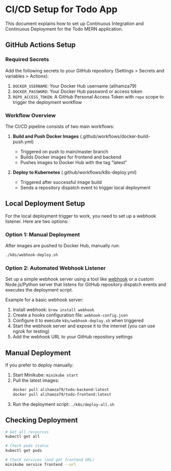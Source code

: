 # CI/CD Setup for Todo App

This document explains how to set up Continuous Integration and Continuous Deployment for the Todo MERN application.

## GitHub Actions Setup

### Required Secrets

Add the following secrets to your GitHub repository (Settings > Secrets and variables > Actions):

1. `DOCKER_USERNAME`: Your Docker Hub username (alihamza79)
2. `DOCKER_PASSWORD`: Your Docker Hub password or access token
3. `REPO_ACCESS_TOKEN`: A GitHub Personal Access Token with `repo` scope to trigger the deployment workflow

### Workflow Overview

The CI/CD pipeline consists of two main workflows:

1. **Build and Push Docker Images** (.github/workflows/docker-build-push.yml)
   - Triggered on push to main/master branch
   - Builds Docker images for frontend and backend
   - Pushes images to Docker Hub with the tag "latest"

2. **Deploy to Kubernetes** (.github/workflows/k8s-deploy.yml)
   - Triggered after successful image build
   - Sends a repository dispatch event to trigger local deployment

## Local Deployment Setup

For the local deployment trigger to work, you need to set up a webhook listener. Here are two options:

### Option 1: Manual Deployment

After images are pushed to Docker Hub, manually run:

```bash
./k8s/webhook-deploy.sh
```

### Option 2: Automated Webhook Listener

Set up a simple webhook server using a tool like [webhook](https://github.com/adnanh/webhook) or a custom Node.js/Python server that listens for GitHub repository dispatch events and executes the deployment script.

Example for a basic webhook server:

1. Install webhook: `brew install webhook`
2. Create a hooks configuration file: `webhook-config.json`
3. Configure it to execute `k8s/webhook-deploy.sh` when triggered
4. Start the webhook server and expose it to the internet (you can use ngrok for testing)
5. Add the webhook URL to your GitHub repository settings

## Manual Deployment

If you prefer to deploy manually:

1. Start Minikube: `minikube start`
2. Pull the latest images: 
   ```bash
   docker pull alihamza79/todo-backend:latest
   docker pull alihamza79/todo-frontend:latest
   ```
3. Run the deployment script: `./k8s/deploy-all.sh`

## Checking Deployment

```bash
# Get all resources
kubectl get all

# Check pods status
kubectl get pods

# Check services (and get frontend URL)
minikube service frontend --url
``` 
